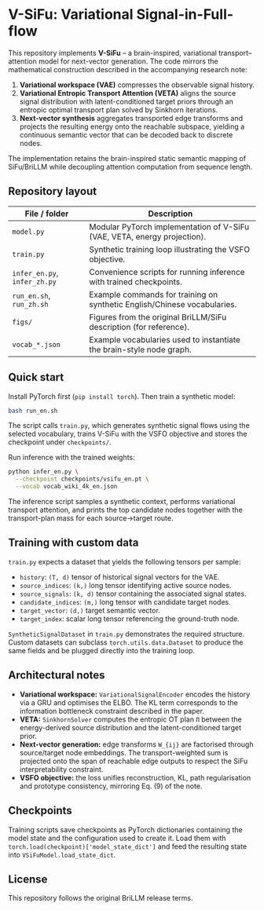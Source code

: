 # V-SiFu: Variational Signal-in-Full-flow

This repository implements **V-SiFu** – a brain-inspired, variational
transport–attention model for next-vector generation.  The code mirrors the
mathematical construction described in the accompanying research note:

1. **Variational workspace (VAE)** compresses the observable signal history.
2. **Variational Entropic Transport Attention (VETA)** aligns the source
   signal distribution with latent-conditioned target priors through an
   entropic optimal transport plan solved by Sinkhorn iterations.
3. **Next-vector synthesis** aggregates transported edge transforms and
   projects the resulting energy onto the reachable subspace, yielding a
   continuous semantic vector that can be decoded back to discrete nodes.

The implementation retains the brain-inspired static semantic mapping of
SiFu/BriLLM while decoupling attention computation from sequence length.

## Repository layout

| File / folder | Description |
| --- | --- |
| `model.py` | Modular PyTorch implementation of V-SiFu (VAE, VETA, energy projection). |
| `train.py` | Synthetic training loop illustrating the VSFO objective. |
| `infer_en.py`, `infer_zh.py` | Convenience scripts for running inference with trained checkpoints. |
| `run_en.sh`, `run_zh.sh` | Example commands for training on synthetic English/Chinese vocabularies. |
| `figs/` | Figures from the original BriLLM/SiFu description (for reference). |
| `vocab_*.json` | Example vocabularies used to instantiate the brain-style node graph. |

## Quick start

Install PyTorch first (`pip install torch`).  Then train a synthetic model:

```bash
bash run_en.sh
```

The script calls `train.py`, which generates synthetic signal flows using the
selected vocabulary, trains V-SiFu with the VSFO objective and stores the
checkpoint under `checkpoints/`.

Run inference with the trained weights:

```bash
python infer_en.py \
  --checkpoint checkpoints/vsifu_en.pt \
  --vocab vocab_wiki_4k_en.json
```

The inference script samples a synthetic context, performs variational
transport attention, and prints the top candidate nodes together with the
transport-plan mass for each source→target route.

## Training with custom data

`train.py` expects a dataset that yields the following tensors per sample:

- `history`: `(T, d)` tensor of historical signal vectors for the VAE.
- `source_indices`: `(k,)` long tensor identifying active source nodes.
- `source_signals`: `(k, d)` tensor containing the associated signal states.
- `candidate_indices`: `(m,)` long tensor with candidate target nodes.
- `target_vector`: `(d,)` target semantic vector.
- `target_index`: scalar long tensor referencing the ground-truth node.

`SyntheticSignalDataset` in `train.py` demonstrates the required structure.
Custom datasets can subclass `torch.utils.data.Dataset` to produce the same
fields and be plugged directly into the training loop.

## Architectural notes

- **Variational workspace:** `VariationalSignalEncoder` encodes the history
  via a GRU and optimises the ELBO.  The KL term corresponds to the
  information bottleneck constraint described in the paper.
- **VETA:** `SinkhornSolver` computes the entropic OT plan `Π` between the
  energy-derived source distribution and the latent-conditioned target prior.
- **Next-vector generation:** edge transforms `W_{ij}` are factorised through
  source/target node embeddings.  The transport-weighted sum is projected onto
  the span of reachable edge outputs to respect the SiFu interpretability
  constraint.
- **VSFO objective:** the loss unifies reconstruction, KL, path regularisation
  and prototype consistency, mirroring Eq. (9) of the note.

## Checkpoints

Training scripts save checkpoints as PyTorch dictionaries containing the model
state and the configuration used to create it.  Load them with
`torch.load(checkpoint)['model_state_dict']` and feed the resulting state into
`VSiFuModel.load_state_dict`.

## License

This repository follows the original BriLLM release terms.
